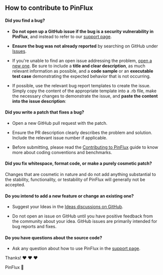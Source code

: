 ## How to contribute to PinFlux

#### **Did you find a bug?**

- **Do not open up a GitHub issue if the bug is a security vulnerability
  in PinFlux**, and instead to refer to our [support page](https://chromewebstore.google.com/detail/molpfdakehebpkaecfdpndakphebjjpp/support).

- **Ensure the bug was not already reported** by searching on GitHub under [Issues](https://github.com/Yedidya10/chatgpt_pinChats/issues).

- If you're unable to find an open issue addressing the problem, [open a new one](https://github.com/Yedidya10/chatgpt_pinChats/issues/new). Be sure to include a **title and clear description**, as much relevant information as possible, and a **code sample** or an **executable test case** demonstrating the expected behavior that is not occurring.

- If possible, use the relevant bug report templates to create the issue. Simply copy the content of the appropriate template into a .rb file, make the necessary changes to demonstrate the issue, and **paste the content into the issue description**:

#### **Did you write a patch that fixes a bug?**

- Open a new GitHub pull request with the patch.

- Ensure the PR description clearly describes the problem and solution. Include the relevant issue number if applicable.

- Before submitting, please read the [Contributing to PinFlux]() guide to know more about coding conventions and benchmarks.

#### **Did you fix whitespace, format code, or make a purely cosmetic patch?**

Changes that are cosmetic in nature and do not add anything substantial to the stability, functionality, or testability of PinFlux will generally not be accepted.

#### **Do you intend to add a new feature or change an existing one?**

- Suggest your Ideas in the [Ideas discussions on GitHub](https://github.com/Yedidya10/chatgpt_pinChats/discussions/new?category=ideas).

- Do not open an issue on GitHub until you have positive feedback from the community about your idea. GitHub issues are primarily intended for bug reports and fixes.

#### **Do you have questions about the source code?**

- Ask any question about how to use PinFlux in the [support page](https://chromewebstore.google.com/detail/molpfdakehebpkaecfdpndakphebjjpp/support).

Thanks! :heart: :heart: :heart:

PinFlux 🌟
